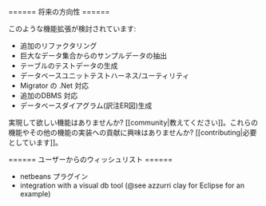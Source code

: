 ====== 将来の方向性 ======

このような機能拡張が検討されています:

  * 追加のリファクタリング
  * 巨大なデータ集合からのサンプルデータの抽出
  * テーブルのテストデータの生成
  * データベースユニットテストハーネス/ユーティリティ
  * Migrator の .Net 対応
  * 追加のDBMS 対応
  * データベースダイアグラム(訳注ER図)生成

実現して欲しい機能はありませんか? [[community|教えてください]]。これらの機能やその他の機能の実装への貢献に興味はありませんか? [[contributing|必要としています]]。

====== ユーザーからのウィッシュリスト ======

  * netbeans プラグイン
  * integration with a visual db tool (@see azzurri clay for Eclipse for an example)
